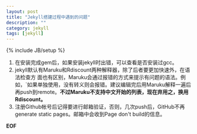 ```yaml
---
layout: post
title: "Jekyll搭建过程中遇到的问题"
description: ""
category: jekyll
tags: [jekyll]
---
```

{% include JB/setup %}

1. 在安装完成gem后，如果安装jekyll时出错，可以查看是否安装过gcc。
2. jekyll默认有Maruku和Rdiscount两种解释器，除了后者要更加快速外，在语法检查方
面也有区别，Maruku会通过报错的方式来提示有问题的语法。例如，\`如果单独使用，没有转义则会报错。建议编辑完后用Maruku解释一遍后再push到remote。**不过Maruku不支持中文开始的列表，现在弃用之，换用Rdiscount。**
3. 注册Github帐号后记得要进行邮箱验证，否则，几次push后，GitHub不再generate static pages。邮箱中会收到Page don't build的信息。

**EOF**
